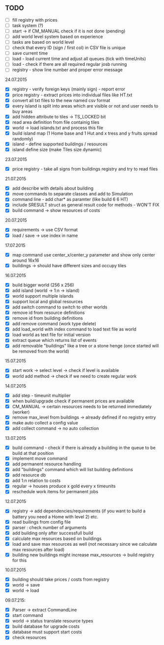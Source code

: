 TODO
------------------------------------------
- [ ] fill registry with prices
- [ ] task system (?)
- [ ] start -> if CM_MANUAL check if it is not done (pending)
- [ ] add world level system based on experience
- [ ] tasks are based on world level
- [ ] check that every ID (sign / first col) in CSV file is unique
- [ ] save current time
- [ ] load - load current time and adjust all queues (tick with timeUnits)
- [ ] load - check if there are all required regular josb running
- [ ] registry - show line number and proper error message

24.07.2015
- [x] registry - verify foreign keys (mainly sign) - report error
- [x] price registry - extract prices into individual files like HT.txt
- [x] convert all txt files to the new named csv format
- [x] every island is split into areas which are visible or not and user needs to buy areas
- [x] add hidden attribute to tiles -> TS_LOCKED bit
- [x] read area definition from file containig tiles
- [x] world -> load islands.txt and process this file
- [x] build island map (1 Home base and 1 Hut and x tress and y fruits spread randomly)
- [x] island - define supported buildings / resources
- [x] island define size (make Tiles size dynamic)

23.07.2015
- [x] price registry - take all signs from buildings registry and try to read files

21.07.2015
- [x] add describe with details about building
- [x] move commands to separate classes and add to Simulation
- [x] command line - add char* as paramter (like build 6 6 HT)
- [x] include SRESULT struct as general result code for methods - WON'T FIX
- [x] build command -> show resources of costs

20.07.2015
- [x] requirements -> use CSV format
- [x] load / save -> use index in name

17.07.2015
- [x] map command use center_x/center_y parameter and show only center around 16x16
- [x] buildings -> should have different sizes and occupy tiles

16.07.2015
- [x] build bigger world (256 x 256)
- [x] add island (world -> 1:n -> island)
- [x] world support multiple islands
- [x] support local and global resources
- [x] add switch command to switch to other worlds
- [x] remove id from resource definitions
- [x] remove id from building definitions
- [x] add remove command (work type delete)
- [x] add load_world with index command to load text file as world
- [x] load world as text file for initial version
- [x] extract queue which returns list of events
- [x] add removable "buildings" like a tree or a stone henge (once started will be removed from the world)

15.07.2015
- [x] start work -> select level -> check if level is available
- [x] world add method -> check if we need to create regular work

14.07.2015
- [x] add step - timeunit multiplier
- [x] when build/upgrade check if permanent prices are available
- [x] CM_MANUAL -> certain resources needs to be returned immediately (worker)
- [x] remove max_level from buildings -> already defined if no registry entry
- [x] make auto collect a config value
- [x] add collect command -> no auto collection 

13.07.2015
- [x] build command - check if there is already a building in the queue to be build at that position
- [x] implement move command 
- [x] add permanent resource handling
- [x] add "buildings" command which will list building definitions
- [x] add resource db
- [x] add 1:n relation to costs
- [x] regular -> houses produce x gold every x timeunits
- [x] reschedule work items for permanent jobs

12.07.2015
- [x] registry -> add dependencies/requirements (if you want to build a battery you need a Home with level 2) etc.
- [x] read builings from config file
- [x] parser : check number of arguments
- [x] add building only after successfull build
- [x] calculate max resources based on buildings
- [x] load and save max resources as well (not necessary since we calculate max resources after load)
- [x] building new buildings might increase max_resources -> build registry for this

10.07.2015
- [x] building should take prices / costs from registry
- [x] world -> save
- [x] world -> load

09.07.215:
- [x] Parser -> extract CommandLine
- [x] start command
- [x] world -> status translate resource types
- [x] build database for upgrade costs
- [x] database must support start costs
- [x] check resources
